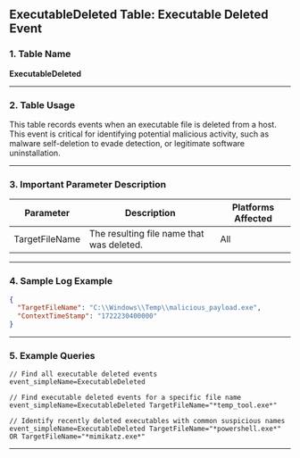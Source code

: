 ## ExecutableDeleted Table: Executable Deleted Event

### 1. Table Name
**ExecutableDeleted**

---

### 2. Table Usage
This table records events when an executable file is deleted from a host. This event is critical for identifying potential malicious activity, such as malware self-deletion to evade detection, or legitimate software uninstallation.

---

### 3. Important Parameter Description

| Parameter      | Description                               | Platforms Affected |
|----------------|-------------------------------------------|--------------------|
| TargetFileName | The resulting file name that was deleted. | All                |

---

### 4. Sample Log Example

```json
{
  "TargetFileName": "C:\\Windows\\Temp\\malicious_payload.exe",
  "ContextTimeStamp": "1722230400000"
}
```
---
### 5. Example Queries
```xql
// Find all executable deleted events
event_simpleName=ExecutableDeleted

// Find executable deleted events for a specific file name
event_simpleName=ExecutableDeleted TargetFileName="*temp_tool.exe*"

// Identify recently deleted executables with common suspicious names
event_simpleName=ExecutableDeleted TargetFileName="*powershell.exe*" OR TargetFileName="*mimikatz.exe*"
```
---